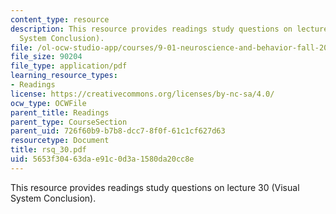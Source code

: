 ```yaml
---
content_type: resource
description: This resource provides readings study questions on lecture 30 (Visual
  System Conclusion).
file: /ol-ocw-studio-app/courses/9-01-neuroscience-and-behavior-fall-2003/5653f30463dae91c0d3a1580da20cc8e_rsq_30.pdf
file_size: 90204
file_type: application/pdf
learning_resource_types:
- Readings
license: https://creativecommons.org/licenses/by-nc-sa/4.0/
ocw_type: OCWFile
parent_title: Readings
parent_type: CourseSection
parent_uid: 726f60b9-b7b8-dcc7-8f0f-61c1cf627d63
resourcetype: Document
title: rsq_30.pdf
uid: 5653f304-63da-e91c-0d3a-1580da20cc8e
---
```

This resource provides readings study questions on lecture 30 (Visual System Conclusion).